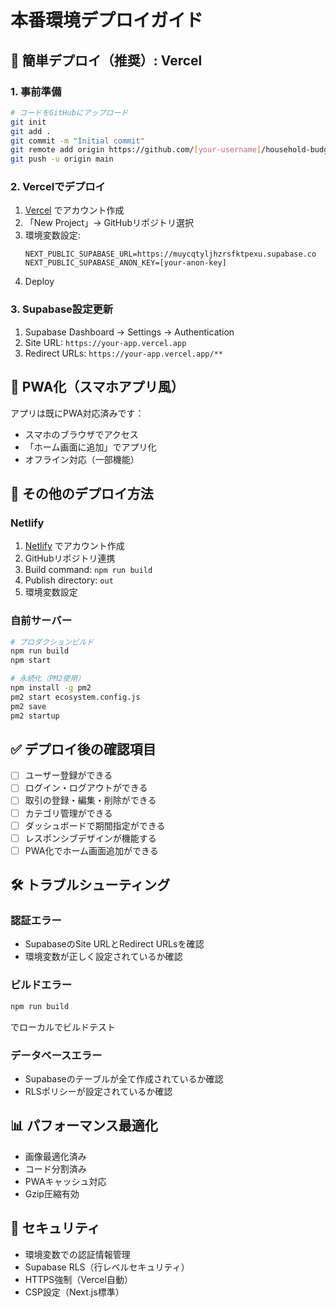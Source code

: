 # 本番環境デプロイガイド

## 🚀 簡単デプロイ（推奨）: Vercel

### 1. 事前準備
```bash
# コードをGitHubにアップロード
git init
git add .
git commit -m "Initial commit"
git remote add origin https://github.com/[your-username]/household-budget-app.git
git push -u origin main
```

### 2. Vercelでデプロイ
1. [Vercel](https://vercel.com) でアカウント作成
2. 「New Project」→ GitHubリポジトリ選択
3. 環境変数設定:
   ```
   NEXT_PUBLIC_SUPABASE_URL=https://muycqtyljhzrsfktpexu.supabase.co
   NEXT_PUBLIC_SUPABASE_ANON_KEY=[your-anon-key]
   ```
4. Deploy

### 3. Supabase設定更新
1. Supabase Dashboard → Settings → Authentication
2. Site URL: `https://your-app.vercel.app`
3. Redirect URLs: `https://your-app.vercel.app/**`

## 📱 PWA化（スマホアプリ風）

アプリは既にPWA対応済みです：
- スマホのブラウザでアクセス
- 「ホーム画面に追加」でアプリ化
- オフライン対応（一部機能）

## 🔧 その他のデプロイ方法

### Netlify
1. [Netlify](https://netlify.com) でアカウント作成
2. GitHubリポジトリ連携
3. Build command: `npm run build`
4. Publish directory: `out`
5. 環境変数設定

### 自前サーバー
```bash
# プロダクションビルド
npm run build
npm start

# 永続化（PM2使用）
npm install -g pm2
pm2 start ecosystem.config.js
pm2 save
pm2 startup
```

## ✅ デプロイ後の確認項目

- [ ] ユーザー登録ができる
- [ ] ログイン・ログアウトができる
- [ ] 取引の登録・編集・削除ができる
- [ ] カテゴリ管理ができる
- [ ] ダッシュボードで期間指定ができる
- [ ] レスポンシブデザインが機能する
- [ ] PWA化でホーム画面追加ができる

## 🛠 トラブルシューティング

### 認証エラー
- SupabaseのSite URLとRedirect URLsを確認
- 環境変数が正しく設定されているか確認

### ビルドエラー
```bash
npm run build
```
でローカルでビルドテスト

### データベースエラー
- Supabaseのテーブルが全て作成されているか確認
- RLSポリシーが設定されているか確認

## 📊 パフォーマンス最適化

- 画像最適化済み
- コード分割済み
- PWAキャッシュ対応
- Gzip圧縮有効

## 🔐 セキュリティ

- 環境変数での認証情報管理
- Supabase RLS（行レベルセキュリティ）
- HTTPS強制（Vercel自動）
- CSP設定（Next.js標準）